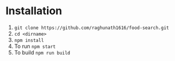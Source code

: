 
# Installation

1. `git clone https://github.com/raghunath1616/food-search.git`
2. `cd <dirname>`
3. `npm install`
4. To run `npm start`
5. To build `npm run build`

```

```
